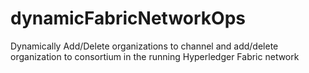 # dynamicFabricNetworkOps
Dynamically Add/Delete organizations to channel and add/delete organization to consortium in the running Hyperledger Fabric network
